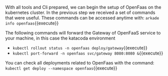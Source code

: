 With all tools and Cli prepared, we can begin the setup of OpenFaas on the kubernetes cluster. In the previous step we received a set of commands that were useful. These commands can be accessed anytime with: `arkade info openfaas`{{execute}}

The following commands will forward the Gateway of OpenFaaS service to your machine, in this case the katacoda environment
- `kubectl rollout status -n openfaas deploy/gateway`{{execute}}
- `kubectl port-forward -n openfaas svc/gateway 8080:8080 &`{{execute}}

You can check all deployments related to OpenFaas with the command: `kubectl get deploy --namespace openfaas`{{execute}}
